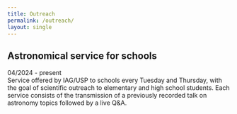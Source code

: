 ```yaml
---
title: Outreach
permalink: /outreach/
layout: single
---
```


## Astronomical service for schools  
04/2024 - present  
Service offered by IAG/USP to schools every Tuesday and Thursday, with the goal of scientific outreach to elementary and high school students. Each service consists of the transmission of a previously recorded talk on astronomy topics followed by a live Q&A.
